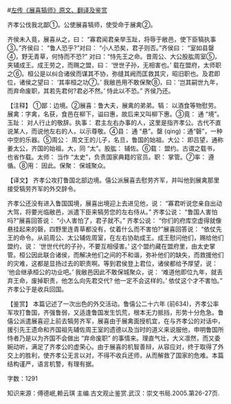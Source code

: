 #[左传《展喜犒师》原文、翻译及鉴赏](https://www.vrrw.net/wx/13992.html)

齐孝公伐我北鄙①。公使展喜犒师，使受命于展禽②。

齐侯未入竟，展喜从之，曰： “寡君闻君亲举玉趾，将辱于敝邑，使下臣犒执事③。”齐侯曰： “鲁人恐乎?”对曰： “小人恐矣，君子则否。”齐侯曰： “室如县罄④，野无青草，何恃而不恐?” 对曰：“恃先王之命。昔周公、大公股肱周室⑤，夹辅成王。成王劳之，而赐之盟，曰： ‘世世子孙，无相害也。’ 载在盟府，太师职之⑥。桓公是以纠合诸侯而谋其不协，弥缝其阙而匡救其灾，昭旧职也。及君即位，诸侯之望曰： ‘其率桓之功⑦。’ 我敝邑用不敢保聚⑧，曰：‘岂其嗣世九年，而弃命废职，其若先君何?君必不然。’ 恃此以不恐。” 齐侯乃还。

【注释】 ①鄙：边境。②展喜：鲁大夫，展禽的弟弟。犒： 以酒食等物慰劳。展禽：字禽，名获，食邑在柳下，谥曰惠，故后来又叫柳下惠。③竟： 通 “境”。玉趾： 对人行止的敬辞。执事： 君主左右办事的人，这里是指齐孝公。古代不直说某人，而说他左右的人，以示尊敬。④县： 通 “悬”。罄 (qing)：通“磬”，一种中空的乐器。⑤周公： 周文王的儿子，名旦，鲁国的始祖。大公： 即吕望，通称姜太公，齐国的始祖。大，同 “太”。股肱： 辅佐。⑥载： 盟约。古谓之载书，也省作载。太师： 当作 “太史”，负责国家典籍的官员。职： 掌管。⑦率： 遵循。⑧用： 因此。保聚： 保城聚众。



【译文】 齐孝公攻打鲁国北部边境。僖公派展喜去慰劳齐军，并叫他到展禽那里接受犒劳齐军的外交辞令。

齐孝公还没有进入鲁国国境，展喜出境迎上去进见他，说： “寡君听说您亲自出动大驾，将要光临敝邑，派遣下臣来犒劳您的左右侍从。” 齐孝公说： “鲁国人害怕吗?”展喜回答说： “小人害怕了，君子就不。” 齐孝公说： “你们的府库空虚得就像悬挂起来的磬，四野里连青草都没有，仗着什么而不害怕?”展喜回答说： “依仗先王的命令。从前周公、太公辅佐周室，在左右协助成王。成王慰问他们，赐给他们盟约，说： ‘世世代代的子孙，不要互相侵害。’ 这个盟约藏在盟府里，由太史掌管。桓公因此联合诸侯，而解决他们之间的不和谐，弥补他们的缺失，而救援他们的灾难，这都是显扬过去的职责啊。等到君侯登上君位，诸侯都给予厚望，说： ‘他会继承桓公的功业吧。’ 我敝邑因此不敢保城聚众，说： ‘难道他即位九年，就丢弃王命，废掉职责，他怎么向先君交代? 他一定不会这样的。’ 依仗这个才不害怕。” 齐孝公于是收兵回国。

【鉴赏】 本篇记述了一次出色的外交活动。鲁僖公二十六年 (前634)，齐孝公率军攻打鲁国，齐强鲁弱，又适逢鲁国发生饥荒，根本无力抵挡，形势十分危急。鲁僖公派遣展喜迎上前去犒劳齐军，展喜由于展禽面授机宜，在与齐孝公的对话中，援引先王遗命和齐国祖先辅佐周王室的遗德以及当时的道义来说服他，申明鲁国所恃者乃是以为齐国不会做出 “弃命废职” 的事情来。理直气壮，大义凛然，而又委婉动听，满足了齐孝公的虚荣心。由于展喜的机智善辩，从容应对，终于取得了外交上的胜利，使齐孝公无言以对，不得不收兵还师，从而解救了国家的危难。本篇结构谨严，语言机警，有理有据。

字数：1291

知识来源：傅德岷,赖云琪 主编.古文观止鉴赏.武汉：崇文书局.2005.第26-27页.

